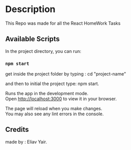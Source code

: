 # Description

This Repo was made for all the React HomeWork Tasks

## Available Scripts

In the project directory, you can run:

### `npm start`

get inside the project folder by typing : cd "project-name"

and then to initial the project type: npm start.

Runs the app in the development mode.\
Open [http://localhost:3000](http://localhost:3000) to view it in your browser.

The page will reload when you make changes.\
You may also see any lint errors in the console.

## Credits

made by : Eliav Yair.
